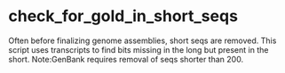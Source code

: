 # check_for_gold_in_short_seqs
Often before finalizing genome assemblies, short seqs are removed. This script uses transcripts to find bits missing in the long but present in the short. Note:GenBank requires removal of seqs shorter than 200.
